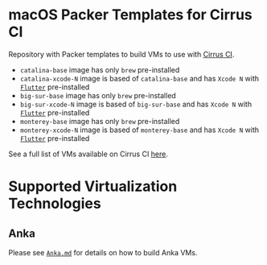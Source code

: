 # macOS Packer Templates for Cirrus CI

Repository with Packer templates to build VMs to use with [Cirrus CI](https://cirrus-ci.org/).

* `catalina-base` image has only `brew` pre-installed
* `catalina-xcode-N` image is based of `catalina-base` and has `Xcode N` with [`Flutter`](https://flutter.dev/) pre-installed
* `big-sur-base` image has only `brew` pre-installed
* `big-sur-xcode-N` image is based of `big-sur-base` and has `Xcode N` with [`Flutter`](https://flutter.dev/) pre-installed
* `monterey-base` image has only `brew` pre-installed
* `monterey-xcode-N` image is based of `monterey-base` and has `Xcode N` with [`Flutter`](https://flutter.dev/) pre-installed

See a full list of VMs available on Cirrus CI [here](https://cirrus-ci.org/guide/macOS/#list-of-available-images).

# Supported Virtualization Technologies

## Anka

Please see [`Anka.md`](Anka.md) for details on how to build Anka VMs.
